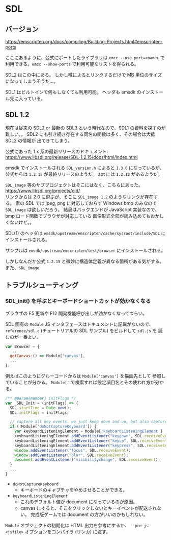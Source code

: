 # SDL

## バージョン

<https://emscripten.org/docs/compiling/Building-Projects.html#emscripten-ports>

ここにあるように、公式にポートしたライブラリは `emcc --use_port=<name>` で
利用できる。`emcc --show-ports` で利用可能なリストを得られる。

SDL2 はこの中にある。
しかし噂によるとリンクするだけで MB 単位のサイズになってしまうそうだ…。

SDL1 はビルトインで何もしなくても利用可能。
ヘッダも emsdk のインストール先に入っている。

## SDL 1.2

現在は従来の SDL2 or 最新の SDL3 という時代なので、SDL1 の資料を探すのが難しい。。
SDL2 にも引き続き存在する同名の関数は多く、その場合は大抵 SDL2 の情報が
出てきてしまう。

公式にあった 1.x 系の最新リリースのドキュメント: \
<https://www.libsdl.org/release/SDL-1.2.15/docs/html/index.html>

emsdk でインストールされる `SDL_version.h` によると `1.3.0` になっているが、
公式からは `1.2.15` が最終リリースのようだ。
apt には `1.2.12` があるようだ。

`SDL_image` 等のサブプロジェクトはそこにはなく、こちらにあった。\
<https://www.libsdl.org/projects/old/>\
リンクからは 2.0 に飛ぶが、そこに `SDL_image 1.2` のようなリンクが存在する。
素の SDL では jpeg, png に対応しておらず Windows bmp のみなので
`SDL_image` は欲しいだろう。
結局はバックエンドが JavaScript 実装なので、bmp ロード関数でブラウザが対応している
画像形式全部が読み込めてもおかしくないけど。。

SDL(1) のヘッダは
`emsdk/upstream/emscripten/cache/sysroot/include/SDL`
にインストールされる。

サンプルは
`emsdk/upstream/emscripten/test/browser`
にインストールされる。

しかしなんだか公式 `1.2.15` と微妙に構造体定義が異なる箇所がある気がする。
また、`SDL_image`

## トラブルシューティング

### SDL_init() を呼ぶとキーボードショートカットが効かなくなる

ブラウザの F5 更新や F12 開発機能呼び出しが効かなくなってつらい。

SDL 固有の `Module` JS インタフェースはドキュメントに記載がないので、
`reference/sdl.c` (チュートリアルの SDL サンプル) をビルドして `sdl.js` を
読むのが一番よい。

```js
var Browser = {
  ...
  getCanvas:() => Module['canvas'],
  ...
};
```

例えばこのようにグルーコードからは `Module['canvas']` を描画先として
参照していることが分かる。
`Module['` で検索すれば設定項目名とその使われ方が分かる。

```js
/** @param{number} initFlags */
var _SDL_Init = (initFlags) => {
  SDL.startTime = Date.now();
  SDL.initFlags = initFlags;

  // capture all key events. we just keep down and up, but also capture press to prevent default actions
  if (!Module['doNotCaptureKeyboard']) {
    var keyboardListeningElement = Module['keyboardListeningElement'] || document;
    keyboardListeningElement.addEventListener("keydown", SDL.receiveEvent);
    keyboardListeningElement.addEventListener("keyup", SDL.receiveEvent);
    keyboardListeningElement.addEventListener("keypress", SDL.receiveEvent);
    window.addEventListener("focus", SDL.receiveEvent);
    window.addEventListener("blur", SDL.receiveEvent);
    document.addEventListener("visibilitychange", SDL.receiveEvent);
  }
  ...
}
```

* `doNotCaptureKeyboard`
  * キーボードのキャプチャをやめさせることができる。
* `keyboardListeningElement`
  * これのデフォルト値が document になっているのが原因。
  * canvas にすると、そこをクリックしないとキーイベントが配送されない。
    完成版ゲームでは document の方がいいのかもしれない。

`Module` オブジェクトの初期化は HTML 出力を参考にするか、
`--pre-js <jsfile>` オプションをコンパイラ (リンカ) に渡す。
